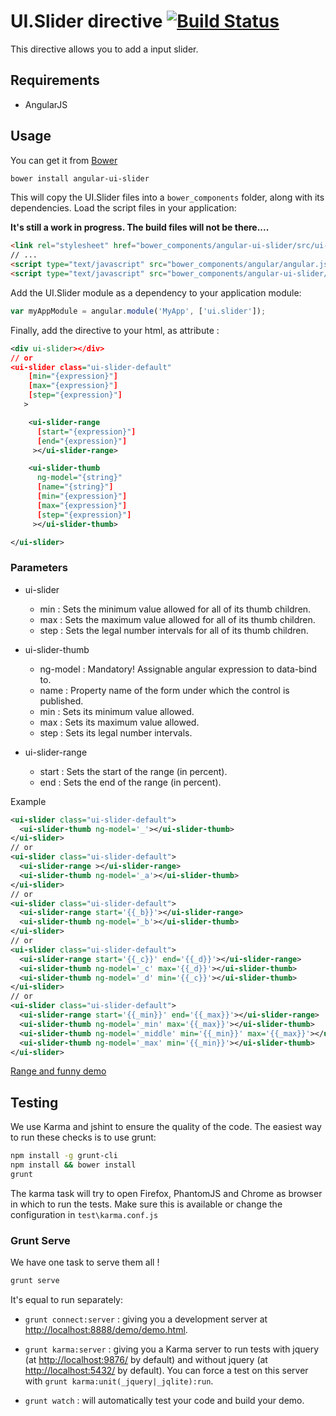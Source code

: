 # UI.Slider directive [![Build Status](https://travis-ci.org/angular-ui/ui-slider.png)](https://travis-ci.org/angular-ui/ui-slider)

This directive allows you to add a input slider.

## Requirements

- AngularJS

## Usage

You can get it from [Bower](http://bower.io/)

```sh
bower install angular-ui-slider
```

This will copy the UI.Slider files into a `bower_components` folder, along with its dependencies. Load the script files in your application:

**It's still a work in progress. The build files will not be there....**

```html
<link rel="stylesheet" href="bower_components/angular-ui-slider/src/ui-slider.css" />
// ...
<script type="text/javascript" src="bower_components/angular/angular.js"></script>
<script type="text/javascript" src="bower_components/angular-ui-slider/src/ui-slider.js"></script>
```

Add the UI.Slider module as a dependency to your application module:

```javascript
var myAppModule = angular.module('MyApp', ['ui.slider']);
```

Finally, add the directive to your html,
as attribute :

```xml
<div ui-slider></div>
// or
<ui-slider class="ui-slider-default"
    [min="{expression}"]
    [max="{expression}"]
    [step="{expression}"]
   >

    <ui-slider-range
      [start="{expression}"]
      [end="{expression}"]
     ></ui-slider-range>

    <ui-slider-thumb
      ng-model="{string}"
      [name="{string}"]
      [min="{expression}"]
      [max="{expression}"]
      [step="{expression}"]
     ></ui-slider-thumb>

</ui-slider>
```

### Parameters

* ui-slider
  * min : Sets the minimum value allowed for all of its thumb children.
  * max : Sets the maximum value allowed for all of its thumb children.
  * step : Sets the legal number intervals for all of its thumb children.

* ui-slider-thumb
  * ng-model : Mandatory! Assignable angular expression to data-bind to.
  * name : Property name of the form under which the control is published.
  * min : Sets its minimum value allowed.
  * max : Sets its maximum value allowed.
  * step : Sets its legal number intervals.

* ui-slider-range
  * start : Sets the start of the range (in percent).
  * end : Sets the end of the range (in percent).

Example

```xml
<ui-slider class="ui-slider-default">
  <ui-slider-thumb ng-model='_'></ui-slider-thumb>
</ui-slider>
// or
<ui-slider class="ui-slider-default">
  <ui-slider-range ></ui-slider-range>
  <ui-slider-thumb ng-model='_a'></ui-slider-thumb>
</ui-slider>
// or
<ui-slider class="ui-slider-default">
  <ui-slider-range start='{{_b}}'></ui-slider-range>
  <ui-slider-thumb ng-model='_b'></ui-slider-thumb>
</ui-slider>
// or
<ui-slider class="ui-slider-default">
  <ui-slider-range start='{{_c}}' end='{{_d}}'></ui-slider-range>
  <ui-slider-thumb ng-model='_c' max='{{_d}}'></ui-slider-thumb>
  <ui-slider-thumb ng-model='_d' min='{{_c}}'></ui-slider-thumb>
</ui-slider>
// or
<ui-slider class="ui-slider-default">
  <ui-slider-range start='{{_min}}' end='{{_max}}'></ui-slider-range>
  <ui-slider-thumb ng-model='_min' max='{{_max}}'></ui-slider-thumb>
  <ui-slider-thumb ng-model='_middle' min='{{_min}}' max='{{_max}}'></ui-slider-thumb>
  <ui-slider-thumb ng-model='_max' min='{{_min}}'></ui-slider-thumb>
</ui-slider>
```

[Range and funny demo](http://plnkr.co/RcyoUq)


## Testing

We use Karma and jshint to ensure the quality of the code.  The easiest way to run these checks is to use grunt:

```sh
npm install -g grunt-cli
npm install && bower install
grunt
```

The karma task will try to open Firefox, PhantomJS and Chrome as browser in which to run the tests.  Make sure this is available or change the configuration in `test\karma.conf.js`


### Grunt Serve

We have one task to serve them all !

```sh
grunt serve
```

It's equal to run separately:

* `grunt connect:server` : giving you a development server at [http://localhost:8888/demo/demo.html](http://localhost:8888/demo/demo.html).

* `grunt karma:server` : giving you a Karma server to run tests with jquery (at [http://localhost:9876/](http://localhost:9876/) by default) and  without jquery (at [http://localhost:5432/](http://localhost:5432/) by default). You can force a test on this server with `grunt karma:unit(_jquery|_jqlite):run`.

* `grunt watch` : will automatically test your code and build your demo.
